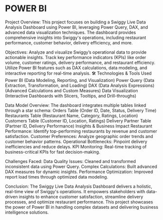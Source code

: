 # POWER BI
Project Overview:
This project focuses on building a Swiggy Live Data Analysis Dashboard using Power BI, leveraging Power Query, DAX, and advanced data visualization techniques. The dashboard provides comprehensive insights into Swiggy's operations, including restaurant performance, customer behavior, delivery efficiency, and more.

Objectives:
Analyze and visualize Swiggy’s operational data to provide actionable insights.
Track key performance indicators (KPIs) like order volume, customer ratings, delivery performance, and restaurant efficiency.
Utilize Power BI features such as DAX calculations, data modeling, and interactive reporting for real-time analysis.
🛠 Technologies & Tools Used
Power BI (Data Modeling, Reporting, and Visualization)
Power Query (Data Extraction, Transformation, and Loading)
DAX (Data Analysis Expressions) (Advanced Calculations and Custom Measures)
Data Visualization (Interactive Dashboards with Slicers, Tooltips, and Drill-throughs)

Data Model Overview:
The dashboard integrates multiple tables linked through a star schema:
Orders Table (Order ID, Date, Status, Delivery Time)
Restaurants Table (Restaurant Name, Category, Ratings, Location)
Customers Table (Customer ID, Location, Ratings)
Delivery Partner Table (Partner ID, Delivery Performance)
Insights & Business Impact
Restaurant Performance: Identify top-performing restaurants by revenue and customer satisfaction.
Customer Preferences: Analyze geographic order trends and customer behavior patterns.
Operational Bottlenecks: Pinpoint delivery inefficiencies and reduce delays.
KPI Monitoring: Real-time tracking of business-critical KPIs for fast decision-making.

Challenges Faced:
Data Quality Issues: Cleaned and transformed inconsistent data using Power Query.
Complex Calculations: Built advanced DAX measures for dynamic insights.
Performance Optimization: Improved report load times through optimized data modeling.

Conclusion:
The Swiggy Live Data Analysis Dashboard delivers a holistic, real-time view of Swiggy's operations. It empowers stakeholders with data-driven insights to enhance customer satisfaction, streamline delivery processes, and optimize restaurant performance.
This project showcases the power of Power BI in handling complex datasets and delivering business intelligence solutions.
